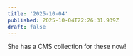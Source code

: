 ```yaml
---
title: '2025-10-04'
published: 2025-10-04T22:26:31.939Z
draft: false
---
```

She has a CMS collection for these now!
